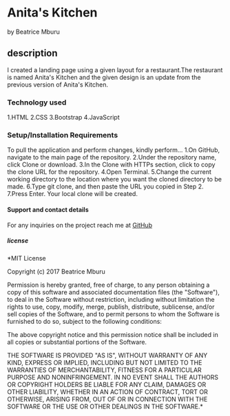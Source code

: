 # Anita's Kitchen
by Beatrice Mburu

## description
I created a landing page using a given layout for a restaurant.The restaurant is named Anita's Kitchen and the given design is an update from the previous version of Anita's Kitchen.

### Technology used
1.HTML
2.CSS
3.Bootstrap
4.JavaScript

### Setup/Installation Requirements
To pull the application and perform changes, kindly perform...
1.On GitHub, navigate to the main page of the repository.
2.Under the repository name, click Clone or download.
3.In the Clone with HTTPs section, click to copy the clone URL for the repository.
4.Open Terminal.
5.Change the current working directory to the location where you want the cloned directory to be made.
6.Type git clone, and then paste the URL you copied in Step 2.
7.Press Enter. Your local clone will be created.

#### Support and contact details
For any inquiries on the project reach me at [GitHub](https://github.com/mburuBeatrice.com)

##### license

*MIT License

Copyright (c) 2017 Beatrice Mburu

Permission is hereby granted, free of charge, to any person obtaining a copy of this software and associated documentation files (the "Software"), to deal in the Software without restriction, including without limitation the rights to use, copy, modify, merge, publish, distribute, sublicense, and/or sell copies of the Software, and to permit persons to whom the Software is furnished to do so, subject to the following conditions:

The above copyright notice and this permission notice shall be included in all copies or substantial portions of the Software.

THE SOFTWARE IS PROVIDED "AS IS", WITHOUT WARRANTY OF ANY KIND, EXPRESS OR IMPLIED, INCLUDING BUT NOT LIMITED TO THE WARRANTIES OF MERCHANTABILITY, FITNESS FOR A PARTICULAR PURPOSE AND NONINFRINGEMENT. IN NO EVENT SHALL THE AUTHORS OR COPYRIGHT HOLDERS BE LIABLE FOR ANY CLAIM, DAMAGES OR OTHER LIABILITY, WHETHER IN AN ACTION OF CONTRACT, TORT OR OTHERWISE, ARISING FROM, OUT OF OR IN CONNECTION WITH THE SOFTWARE OR THE USE OR OTHER DEALINGS IN THE SOFTWARE.*
